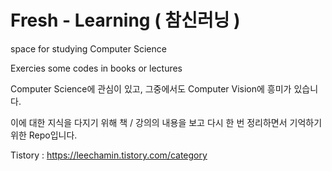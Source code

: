 # Fresh - Learning ( 참신러닝 )

space for studying Computer Science

Exercies some codes in books or lectures

Computer Science에 관심이 있고, 그중에서도 Computer Vision에 흥미가 있습니다. 

이에 대한 지식을 다지기 위해 책 / 강의의 내용을 보고 다시 한 번 정리하면서 기억하기 위한 Repo입니다.

Tistory : https://leechamin.tistory.com/category
